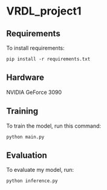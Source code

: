 # VRDL_project1

## Requirements

To install requirements:

```setup
pip install -r requirements.txt
```

## Hardware

NVIDIA GeForce 3090

## Training

To train the model, run this command:

```train
python main.py
```

## Evaluation

To evaluate my model, run:

```eval
python inference.py
```
